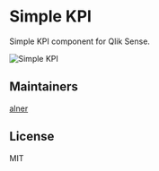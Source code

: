 # Simple KPI

Simple KPI component for Qlik Sense.

![Simple KPI](blob/screenshots/screenshots/SimpleKPI.png)

## Maintainers

[alner](https://github.com/alner)

## License

MIT